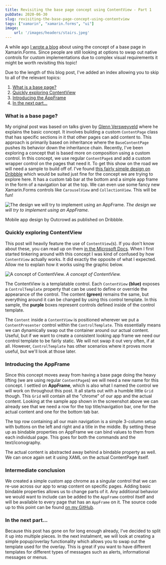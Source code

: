 ```yaml
---
title: Revisiting the base page concept using ContentView - Part 1
pubDate: 2020-06-30
slug: revisiting-the-base-page-concept-using-contentview
tags: ["xamarin", "xamarin.forms", "ui"]
image: 
    url: '/images/headers/stairs.jpeg'
---
```

A while ago [I wrote a blog](https://www.thewissen.io/create-a-kickass-banking-app-using-a-basepage-in-xamarin/) about using the concept of a base page in Xamarin.Forms. Since people are still looking at options to swap out native controls for custom implementations due to complex visual requirements it might be worth revisiting this topic! 

Due to the length of this blog post, I've added an index allowing you to skip to all of the relevant topics:
1.  [What is a base page?](#what)
2.  [Quickly exploring ContentView](#contentview)
3.  [Introducing the AppFrame](#appframe)
4.  [In the next part...](#nextpart)

### <a name="what"></a>What is a base page?
My original post was based on talks given by [Glenn Versweyveld](https://twitter.com/Depechie) where he explains the basic concept. It involves building a custom `ContentPage` class that has specific sections in it that other pages can add content to. This approach is primarily based on inheritance where the `BaseContentPage` pushes its behavior down the inheritance chain. Recently, I've been exploring a concept that is based more on composition using a custom control. In this concept, we use regular `ContentPage`s and add a custom wrapper control on the pages that need it.
To get this show on the road we will need a sample to build off of. I've found [this fairly simple design on Dribbble](https://dribbble.com/shots/8622369-Mobile-app-Vegan-meal) which would be suited just fine for the concept we are trying to explore here. It has a custom tab bar at the bottom and a simple app frame in the form of a navigation bar at the top. We can even use some fancy new Xamarin.Forms controls like `CarouselView` and `CollectionView`. This will be fun!

![The design we will try to implement using an AppFrame.](images/posts/6bbd6b6b1d89de016cef5d997562c06c.png)
*The design we will try to implement using an AppFrame.*

Mobile app design by Outcrowd as published on Dribbble.

### <a name="contentview"></a>Quickly exploring ContentView
This post will heavily feature the use of `ContentView`(s). If you don't know about these, you can read up on them [in the Microsoft Docs](https://docs.microsoft.com/en-us/xamarin/xamarin-forms/user-interface/layouts/contentview). When I first started tinkering around with this concept I was kind of confused by how `ContentView` actually works. It did exactly the opposite of what I expected. Allow me to explain how it works using the graphic below.

![A concept of ContentView.](/images/posts/image-47.png)
*A concept of ContentView.*

The ContentView is a templatable control. Each `ContentView` **(blue)** exposes a `ControlTemplate` property that can be used to define or override the appearance of the control. The content **(green)** remains the same, but everything around it can be changed by using this control template. In this sample, the **purple** boxes represent controls defined inside of the control template.

The `Content` inside a `ContentView` is positioned wherever we put a `ContentPresenter` control within the `ControlTemplate`. This essentially means we can dynamically swap out the container around our actual content. Useful, but if we want to create a consistent looking app frame we need our control template to be fairly static. We will not swap it out very often, if at all. However, `ControlTemplate` has other scenarios where it proves more useful, but we'll look at those later.

### Introducing the AppFrame
Since this concept moves away from having a base page doing the heavy lifting (we are using regular `ContentPage`s) we will need a new name for this concept. I settled on **AppFrame**, which is also what I named the control we will work on throughout this post. It all starts out with a humble little `Grid` though. This `Grid` will contain all the "chrome" of our app and the actual content. Looking at the sample app shown in the screenshot above we can already see that we need a row for the top title/navigation bar, one for the actual content and one for the bottom tab bar.

<script src="https://gist.github.com/sthewissen/62d9c095b2ca08a95fd3e4c7c6f911a9.js"></script>  

The top row containing all our main navigation is a simple 3-column setup with buttons on the left and right and a title in the middle. By setting these up as bindable properties on AppFrame we can bind values to them from each individual page. This goes for both the commands and the text/iconography.
 
<script src="https://gist.github.com/sthewissen/a20078571d84038442b34e0c47a2be86.js"></script>  

The actual content is abstracted away behind a bindable property as well. We can once again set it using XAML on the actual ContentPage itself.

<script src="https://gist.github.com/sthewissen/a983afa90f9229f25c731b76df6b5b06.js"></script>

### <a name="appframe"></a>Intermediate conclusion
We created a simple custom app chrome as a singular control that we can re-use across our app to wrap content on specific pages. Adding basic bindable properties allows us to change parts of it. Any additional behavior we would want to include can be added to the `AppFrame` control itself and will be available to every page that has an `AppFrame` on it. The source code up to this point can be found [on my GitHub](https://github.com/sthewissen/BasePageRevisited).

### <a name="nextpart"></a>In the next part...
Because this post has gone on for long enough already, I've decided to split it up into multiple pieces. In the next instalment, we will look at creating a simple popup/overlay functionality which allows you to swap out the template used for the overlay. This is great if you want to have different templates for different types of messages such as alerts, informational messages or menus.